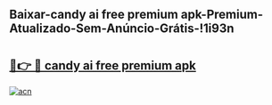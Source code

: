 
## Baixar-candy ai free premium apk-Premium-Atualizado-Sem-Anúncio-Grátis-!1i93n

# <h2><a href="https://andorid.site?title=candy_ai_free_premium_apk&ref=27">🔗👉 🔴 candy ai free premium apk</a></h2>

[![acn](https://github.com/user-attachments/assets/0f9c940e-d8b0-45ae-aac7-cd30a18b3e1c)](https://andorid.site?title=candy_ai_free_premium_apk&ref=27)

